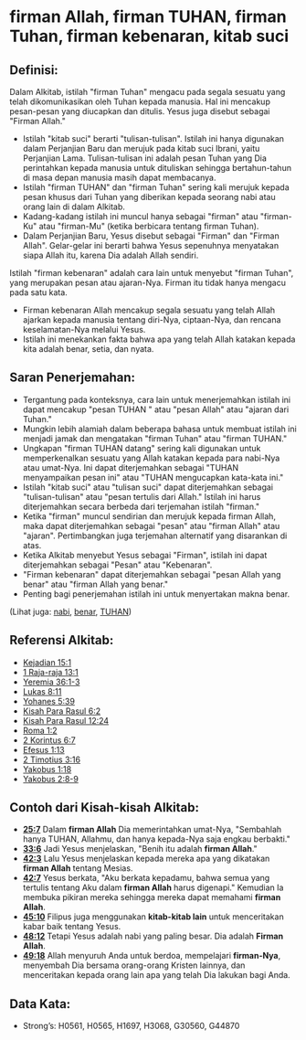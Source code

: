 # firman Allah, firman TUHAN, firman Tuhan, firman kebenaran, kitab suci

## Definisi:

Dalam Alkitab, istilah "firman Tuhan" mengacu pada segala sesuatu yang telah dikomunikasikan oleh Tuhan kepada manusia. Hal ini mencakup pesan-pesan yang diucapkan dan ditulis. Yesus juga disebut sebagai "Firman Allah."

* Istilah "kitab suci" berarti "tulisan-tulisan". Istilah ini hanya digunakan dalam Perjanjian Baru dan merujuk pada kitab suci Ibrani, yaitu Perjanjian Lama. Tulisan-tulisan ini adalah pesan Tuhan yang Dia perintahkan kepada manusia untuk dituliskan sehingga bertahun-tahun di masa depan manusia masih dapat membacanya.
* Istilah "firman TUHAN" dan "firman Tuhan" sering kali merujuk kepada pesan khusus dari Tuhan yang diberikan kepada seorang nabi atau orang lain di dalam Alkitab.
* Kadang-kadang istilah ini muncul hanya sebagai "firman" atau "firman-Ku" atau "firman-Mu" (ketika berbicara tentang firman Tuhan).
* Dalam Perjanjian Baru, Yesus disebut sebagai "Firman" dan "Firman Allah". Gelar-gelar ini berarti bahwa Yesus sepenuhnya menyatakan siapa Allah itu, karena Dia adalah Allah sendiri.

Istilah "firman kebenaran" adalah cara lain untuk menyebut "firman Tuhan", yang merupakan pesan atau ajaran-Nya. Firman itu tidak hanya mengacu pada satu kata.

* Firman kebenaran Allah mencakup segala sesuatu yang telah Allah ajarkan kepada manusia tentang diri-Nya, ciptaan-Nya, dan rencana keselamatan-Nya melalui Yesus.
* Istilah ini menekankan fakta bahwa apa yang telah Allah katakan kepada kita adalah benar, setia, dan nyata.

## Saran Penerjemahan:

* Tergantung pada konteksnya, cara lain untuk menerjemahkan istilah ini dapat mencakup "pesan TUHAN " atau "pesan Allah" atau "ajaran dari Tuhan."
* Mungkin lebih alamiah dalam beberapa bahasa untuk membuat istilah ini menjadi jamak dan mengatakan "firman Tuhan" atau "firman TUHAN."
* Ungkapan "firman TUHAN datang" sering kali digunakan untuk memperkenalkan sesuatu yang Allah katakan kepada para nabi-Nya atau umat-Nya. Ini dapat diterjemahkan sebagai "TUHAN menyampaikan pesan ini" atau "TUHAN mengucapkan kata-kata ini."
* Istilah "kitab suci" atau "tulisan suci" dapat diterjemahkan sebagai "tulisan-tulisan" atau "pesan tertulis dari Allah." Istilah ini harus diterjemahkan secara berbeda dari terjemahan istilah "firman."
* Ketika "firman" muncul sendirian dan merujuk kepada firman Allah, maka dapat diterjemahkan sebagai "pesan" atau "firman Allah" atau "ajaran". Pertimbangkan juga terjemahan alternatif yang disarankan di atas.
* Ketika Alkitab menyebut Yesus sebagai "Firman", istilah ini dapat diterjemahkan sebagai "Pesan" atau "Kebenaran".
* "Firman kebenaran" dapat diterjemahkan sebagai "pesan Allah yang benar" atau "firman Allah yang benar."
* Penting bagi penerjemahan istilah ini untuk menyertakan makna benar.

(Lihat juga: [nabi](../kt/prophet.md), [benar](../kt/true.md), [TUHAN](../kt/yahweh.md))

## Referensi Alkitab:

* [Kejadian 15:1](rc://en/tn/help/gen/15/01)
* [1 Raja-raja 13:1](rc://en/tn/help/1ki/13/01)
* [Yeremia 36:1-3](rc://en/tn/help/jer/36/01)
* [Lukas 8:11](rc://en/tn/help/luk/08/11)
* [Yohanes 5:39](rc://en/tn/help/jhn/05/39)
* [Kisah Para Rasul 6:2](rc://en/tn/help/act/06/02)
* [Kisah Para Rasul 12:24](rc://en/tn/help/act/12/24)
* [Roma 1:2](rc://en/tn/help/rom/01/02)
* [2 Korintus 6:7](rc://en/tn/help/2co/06/07)
* [Efesus 1:13](rc://en/tn/help/eph/01/13)
* [2 Timotius 3:16](rc://en/tn/help/2ti/03/16)
* [Yakobus 1:18](rc://en/tn/help/jas/01/18)
* [Yakobus 2:8-9](rc://en/tn/help/jas/02/08)

## Contoh dari Kisah-kisah Alkitab:

* __[25:7](rc://en/tn/help/obs/25/07)__ Dalam __firman Allah__ Dia memerintahkan umat-Nya, "Sembahlah hanya TUHAN, Allahmu, dan hanya kepada-Nya saja engkau berbakti."
* __[33:6](rc://en/tn/help/obs/33/06)__ Jadi Yesus menjelaskan, "Benih itu adalah __firman Allah__."
* __[42:3](rc://en/tn/help/obs/42/03)__ Lalu Yesus menjelaskan kepada mereka apa yang dikatakan __firman Allah__ tentang Mesias.
* __[42:7](rc://en/tn/help/obs/42/07)__ Yesus berkata, "Aku berkata kepadamu, bahwa semua yang tertulis tentang Aku dalam __firman Allah__ harus digenapi." Kemudian Ia membuka pikiran mereka sehingga mereka dapat memahami __firman Allah__.
* __[45:10](rc://en/tn/help/obs/45/10)__ Filipus juga menggunakan __kitab-kitab lain__ untuk menceritakan kabar baik tentang Yesus.
* __[48:12](rc://en/tn/help/obs/48/12)__ Tetapi Yesus adalah nabi yang paling besar. Dia adalah __Firman Allah__.
* __[49:18](rc://en/tn/help/obs/49/18)__ Allah menyuruh Anda untuk berdoa, mempelajari __firman-Nya__, menyembah Dia bersama orang-orang Kristen lainnya, dan menceritakan kepada orang lain apa yang telah Dia lakukan bagi Anda.

## Data Kata:

* Strong’s: H0561, H0565, H1697, H3068, G30560, G44870
